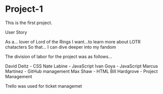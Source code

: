 # Project-1
This is the first project.
 
 User Story

 As a... lover of Lord of the Rings
 I want...to learn more about LOTR chatacters
 So that... I can dive deeper into my fandom

  The division of labor for the project was as follows...
 
 David Deitz - CSS
 Nate Labine - JavaScript
 Ivan Goya - JavaScript
 Marcus Martinez - GitHub management
 Max Shaw - HTML
 Bill Hardgrove - Project Management

Trello was used for ticket managemet


 

